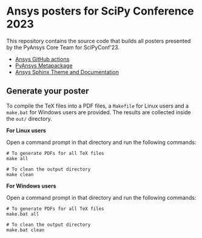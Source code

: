 # Ansys posters for SciPy Conference 2023

This repository contains the source code that builds all posters presented by
the PyAnsys Core Team for SciPyConf'23.

* [Ansys GitHub actions](https://scipy2023.pyansys.com/ci_cd.pdf)
* [PyAnsys Metapackage](https://scipy2023.pyansys.com/metapackage.pdf)
* [Ansys Sphinx Theme and Documentation](https://scipy2023.pyansys.com/documentation.pdf)


## Generate your poster

To compile the TeX files into a PDF files, a ``Makefile`` for Linux users and a
``make.bat`` for Windows users are provided. The results are collected inside
the ``out/`` directory.


**For Linux users**

Open a command prompt in that directory and run the following commands:

```console
# To generate PDFs for all TeX files
make all

# To clean the output directory
make clean
```


**For Windows users**

Open a command prompt in that directory and run the following commands:

```console
# To generate PDFs for all TeX files
make.bat all

# To clean the output directory
make.bat clean
```
